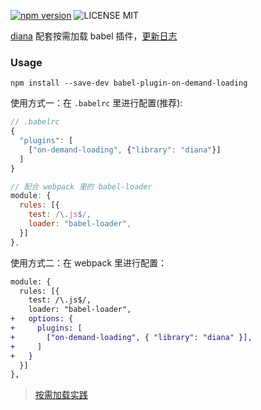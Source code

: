 [![npm version](https://badge.fury.io/js/babel-plugin-on-demand-loading.svg)](https://badge.fury.io/js/babel-plugin-on-demand-loading) ![LICENSE MIT](https://img.shields.io/npm/l/babel-plugin-on-demand-loading.svg)

[diana](https://github.com/MuYunyun/diana) 配套按需加载 babel 插件，[更新日志](CHANGELOG.md)

### Usage

```
npm install --save-dev babel-plugin-on-demand-loading
```

使用方式一：在 `.babelrc` 里进行配置(推荐):

```js
// .babelrc
{
  "plugins": [
    ["on-demand-loading", {"library": "diana"}]
  ]
}

// 配合 webpack 里的 babel-loader
module: {
  rules: [{
    test: /\.js$/,
    loader: "babel-loader",
  }]
},
```

使用方式二：在 webpack 里进行配置：

```diff
module: {
  rules: [{
    test: /\.js$/,
    loader: "babel-loader",
+   options: {
+     plugins: [
+       ["on-demand-loading", { "library": "diana" }],
+     ]
+   }
  }]
},
```

> [按需加载实践](https://github.com/demos-platform/onDemandLoading)
